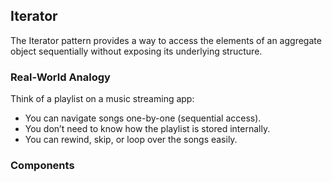 ## Iterator

The Iterator pattern provides a way to access the elements of an aggregate object sequentially without exposing its underlying structure.

### Real-World Analogy
Think of a playlist on a music streaming app:

- You can navigate songs one-by-one (sequential access).
- You don’t need to know how the playlist is stored internally.
- You can rewind, skip, or loop over the songs easily.

### Components
